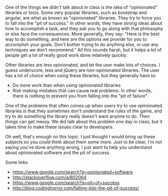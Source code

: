 One of the things we didn't talk about in class is the idea of "opinionated" libraries or tools. Some very popular libraries, such as bootstrap and angular, are what as known as "opinionated" libraries. They try to force you to fall into the "pit of success." In other words, they have strong ideas about how to accomplish a task, and they ask you to go along with that philosophy or else face the consequences. More generally, they say: "Here is the best way to do something, and here are the options we provide for you to accomplish your goals. Don't bother trying to do anything else, or use any techniques we don't recommend." All this sounds harsh, but it helps a lot of people get a lot of really good work done relatively quickly.

Other libraries are less opinionated, and let the user make lots of choices. I guess underscore, less and jQuery are non-opinionated libraries. The user has a lot of choice when using these libraries, but they generally have to:

* Do more work than when using opinionated libraries
* Risk making mistakes that can cause real problems. In other words, there is nothing to prevent you from falling into the "pit of failure".

One of the problems that often comes up when users try to use opinionated libraries is that they sometimes don't understand the rules of the game, and try to do something the library really doesn't want anyone to do. Then things can get messy. We did talk about this problem one day in class, but it takes time to make these issues clear to developers.

Oh well, that's enough on this topic. I just thought I would bring up these subjects so you could think about them some more. Just to be clear, I'm not saying you've done anything wrong, I just want to help you understand about opinionated software and the pit of success.

Some links

* https://www.google.com/search?q=opinionated+software
* http://stackoverflow.com/a/802064
* https://www.google.com/search?q=pit+of+success
* http://blog.codinghorror.com/falling-into-the-pit-of-success/
